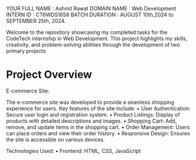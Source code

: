 YOUR FULL NAME : Ashmit Rawat
DOMAIN NAME : Web Development
INTERN ID : CT6WDS1658
BATCH DURATION : AUGUST 10th,2024 to SEPTEMBER 25th, 2024.

Welcome to the repository showcasing my completed tasks for the CodeTech internship in Web Development. This project highlights my skills, creativity, and problem-solving abilities through the development of two primary projects

<h1>Project Overview</h1>

E-commerce Site:

The e-commerce site was developed to provide a seamless shopping experience for users. Key features of the site include: • User Authentication: Secure user login and registration system. • Product Listings: Display of products with detailed descriptions and images. • Shopping Cart: Add, remove, and update items in the shopping cart. • Order Management: Users can place orders and view their order history. • Responsive Design: Ensures the site is accessible on various devices.

Technologies Used: • Frontend: HTML, CSS, JavaScript

